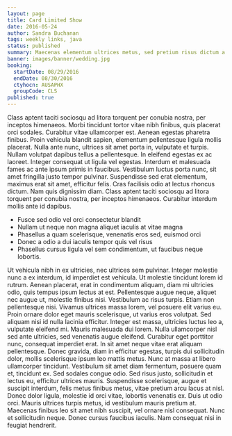 ```yaml
---
layout: page
title: Card Limited Show
date: 2016-05-24
author: Sandra Buchanan
tags: weekly links, java
status: published
summary: Maecenas elementum ultrices metus, sed pretium risus dictum a. Donec.
banner: images/banner/wedding.jpg
booking:
  startDate: 08/29/2016
  endDate: 08/30/2016
  ctyhocn: AUSAPHX
  groupCode: CLS
published: true
---
```

Class aptent taciti sociosqu ad litora torquent per conubia nostra, per inceptos himenaeos. Morbi tincidunt tortor vitae nibh finibus, quis placerat orci sodales. Curabitur vitae ullamcorper est. Aenean egestas pharetra finibus. Proin vehicula blandit sapien, elementum pellentesque ligula mollis placerat. Nulla ante nunc, ultrices sit amet porta in, vulputate et turpis. Nullam volutpat dapibus tellus a pellentesque. In eleifend egestas ex ac laoreet.
Integer consequat ut ligula vel egestas. Interdum et malesuada fames ac ante ipsum primis in faucibus. Vestibulum luctus porta nunc, sit amet fringilla justo tempor pulvinar. Suspendisse sed erat elementum, maximus erat sit amet, efficitur felis. Cras facilisis odio at lectus rhoncus dictum. Nam quis dignissim diam. Class aptent taciti sociosqu ad litora torquent per conubia nostra, per inceptos himenaeos. Curabitur interdum mollis ante id dapibus.

* Fusce sed odio vel orci consectetur blandit
* Nullam ut neque non magna aliquet iaculis at vitae magna
* Phasellus a quam scelerisque, venenatis eros sed, euismod orci
* Donec a odio a dui iaculis tempor quis vel risus
* Phasellus cursus ligula vel sem condimentum, ut faucibus neque lobortis.

Ut vehicula nibh in ex ultricies, nec ultrices sem pulvinar. Integer molestie nunc a ex interdum, id imperdiet est vehicula. Ut molestie tincidunt lorem id rutrum. Aenean placerat, erat in condimentum aliquam, diam mi ultricies odio, quis tempus ipsum lectus at est. Pellentesque augue neque, aliquet nec augue ut, molestie finibus nisi. Vestibulum ac risus turpis. Etiam non pellentesque nisi. Vivamus ultrices massa lorem, vel posuere elit varius eu. Proin ornare dolor eget mauris scelerisque, ut varius eros volutpat. Sed aliquam nisi id nulla lacinia efficitur. Integer est massa, ultricies luctus leo a, vulputate eleifend mi. Mauris malesuada dui lorem. Nulla ullamcorper nisl sed ante ultricies, sed venenatis augue eleifend. Curabitur eget porttitor nunc, consequat imperdiet erat. In sit amet neque vitae erat aliquam pellentesque. Donec gravida, diam in efficitur egestas, turpis dui sollicitudin dolor, mollis scelerisque ipsum leo mattis metus.
Nunc at massa at libero ullamcorper tincidunt. Vestibulum sit amet diam fermentum, posuere quam et, tincidunt ex. Sed sodales congue odio. Sed risus justo, sollicitudin et lectus eu, efficitur ultrices mauris. Suspendisse scelerisque, augue et suscipit interdum, felis metus finibus metus, vitae pretium arcu lacus at nisl. Donec dolor ligula, molestie id orci vitae, lobortis venenatis ex. Duis ut odio orci. Mauris ultrices turpis metus, id vestibulum mauris pretium at. Maecenas finibus leo sit amet nibh suscipit, vel ornare nisl consequat. Nunc et sollicitudin neque. Donec cursus faucibus iaculis. Nam consequat nisi in feugiat hendrerit.
